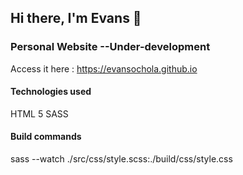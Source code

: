 ## Hi there, I'm Evans 👋

### Personal Website --Under-development

Access it here : https://evansochola.github.io

#### Technologies used

HTML 5
SASS

#### Build commands

sass --watch ./src/css/style.scss:./build/css/style.css
